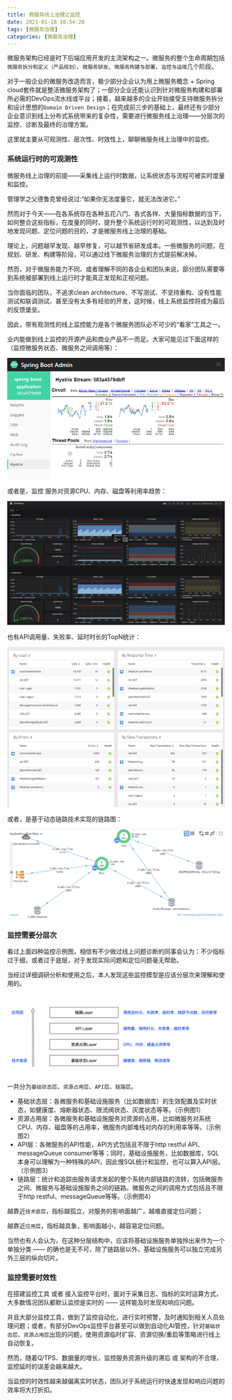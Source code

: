 ```yaml
---
title: 微服务线上治理之监控
date: 2021-01-18 10:54:20  
tags: [微服务治理]  
categories: [微服务治理]  
---
```


微服务架构已经是时下后端应用开发的主流架构之一。微服务的整个生命周期包括`微服务拆分和定义（产品规划）`、`微服务研发`、`微服务构建与部署`、`监控与运维`几个阶段。

对于一般企业的微服务改造而言，极少部分企业认为用上微服务概念 + Spring cloud套件就是整活微服务架构了；一部分企业还能认识到针对微服务构建和部署所必需的DevOps流水线或平台；接着，越来越多的企业开始接受支持微服务拆分和设计思想的`Domain Driven Design`；在完成前三步的基础上，最终还有少部分企业意识到线上分布式系统带来的复杂性，需要进行微服务线上治理——分层次的监控、诊断及最终的治理方案。

这里就主要从可观测性、层次性、时效性上，聊聊微服务线上治理中的监控。

<!-- more -->

### 系统运行时的可观测性

微服务线上治理的前提——采集线上运行时数据，让系统状态与流程可被实时度量和监控。

管理学之⽗德鲁克曾经说过:“如果你无法度量它，就无法改进它。”

然而对于今天——在各系统存在各种五花八门、各式各样、大量指标数据的当下，如何整合这些指标，在度量的同时，提升整个系统运行时的可观测性，以达到及时地发现问题、定位问题的目的，才是微服务线上治理的基础。

理论上，问题越早发现、越早修复，可以越节省研发成本。一些微服务的问题，在规划、研发、构建等阶段，可以通过线下微服务治理的方式提前解决掉。

然而，对于微服务能力不同、或者理解不同的各企业和团队来说，部分团队需要等到系统被部署到线上运行时才能真正发现和正视问题。

当你面临的团队，不追求clean architecture、不写测试、不坚持重构、没有性能测试和联调测试、甚至没有太多有经验的开发，这时候，线上系统监控将成为最后的反馈堡垒。

因此，带有观测性的线上监控能力是各个微服务团队必不可少的“看家”工具之一。



业内能做到线上监控的开源产品和商业产品不一而足。大家可能见过下面这样的（监控微服务状态、微服务之间调用等）：

![图1](./微服务线上治理之监控/image-spring_boot_dashboard.png)



或者是，监控 服务对资源CPU、内存、磁盘等利用率趋势：

![图2](./微服务线上治理之监控/image-grafana_jvm_dashboard.png)



也有API调用量、失败率、延时时长的TopN统计：

![图3](./微服务线上治理之监控/image-app_api.png)



或者，是基于动态链路技术实现的链路图：

![图4](./微服务线上治理之监控/image-dynamic_invoking_graph.png)



### 监控需要分层次

看过上面四种监控示例图，相信有不少做过线上问题诊断的同事会认为：不少指标过于细，或者过于底层，对于发现实际问题和定位问题毫无帮助。

当经过详细调研分析和使用之后，本人发现这些监控模型是应该分层次来理解和使用的。

![图5](./微服务线上治理之监控/image-layers.png)

一共分为`基础状态层`、`资源占用层`、`API层`、`链路层`。

- 基础状态层：各微服务和基础设施服务（比如数据库）的生效配置及实时状态，如健康度、熔断器状态、限流阀状态、灰度状态等等。（示例图1）
- 资源占用层：各微服务和基础设施服务对资源的占用，比如微服务对系统CPU、内存、磁盘等的占用率，微服务内部堆栈对内存的利用率等等。（示例图2）
- API层：各微服务的API性能，API方式包括且不限于http restful API、messageQueue consumer等等；同时，基础设施服务，比如数据库，SQL本身可以理解为一种特殊的API，因此慢SQL统计和监控，也可以算入API层。（示例图3）
- 链路层：统计和追踪由服务请求发起的整个系统内部链路的流转，包括微服务之间、微服务与基础设施服务之间的链路。微服务之间的调用方式包括且不限于http restful、messageQueue等等。（示例图4）

越靠近`技术底层`，指标越孤立，对服务的影响面越广，越难直接定位问题；

越靠近`应用层`，指标越具象，影响面越小，越容易定位问题。

当然也有人会认为，在这种分层结构中，应该将基础设施服务单独拎出来作为一个单独分类  —— 的确也是无不可，除了链路层以外，基础设施服务可以独立完成另外三层的纵向切片。

### 监控需要时效性

在搭建监控工具 或者 接入监控平台时，面对于采集日志、指标的实时运算方式，大多数情况团队都默认监控是实时的 —— 这样能及时发现和响应问题。

并且大部分监控工具，做到了监控自动化，进行实时预警，及时通知到相关人员处理问题；或者，有部分DevOps监控平台甚至可以做到自动化AI管控，针对`基础状态层`、`资源占用层`出现的问题，使用资源临时扩容、资源切换/重启等策略进行线上自动恢复。

然而，随着Q/TPS、数据量的增长，监控服务资源升级的滞后 或 架构的不合理，监控延时的误差会越来越大。

当监控的时效性越来越偏离实时状态，团队对于系统运行时快速发现和响应问题的效率将大打折扣。



